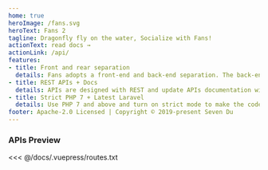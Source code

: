 ```yaml
---
home: true
heroImage: /fans.svg
heroText: Fans 2
tagline: Dragonfly fly on the water, Socialize with Fans!
actionText: read docs →
actionLink: /api/
features:
- title: Front and rear separation
  details: Fans adopts a front-end and back-end separation. The back-end focuses on service content production, and the front-end focuses on UI rendering to achieve better UX.
- title: REST APIs + Docs
  details: APIs are designed with REST and update APIs documentation with version synchronization to ensure good readability and timeliness!
- title: Strict PHP 7 + Latest Laravel
  details: Use PHP 7 and above and turn on strict mode to make the code more efficient. The PHP 7 + Laravel framework enables elegant development and highly maintainable code.
footer: Apache-2.0 Licensed | Copyright © 2019-present Seven Du
---
```


### APIs Preview
<<< @/docs/.vuepress/routes.txt
